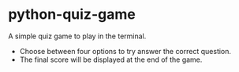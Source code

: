 # python-quiz-game

A simple quiz game to play in the terminal.
 - Choose between four options to try answer the correct question.
 - The final score will be displayed at the end of the game.
